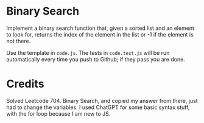 # Binary Search

Implement a binary search function that, given a sorted list and an element to
look for, returns the index of the element in the list or -1 if the element is
not there.

Use the template in `code.js`. The tests in `code.test.js` will be run
automatically every time you push to Github; if they pass you are done.

# Credits
Solved Leetcode 704. Binary Search, and copied my answer from there, just had to change the variables.
I used ChatGPT for some basic syntax stuff, with the for loop because I am new to JS.
